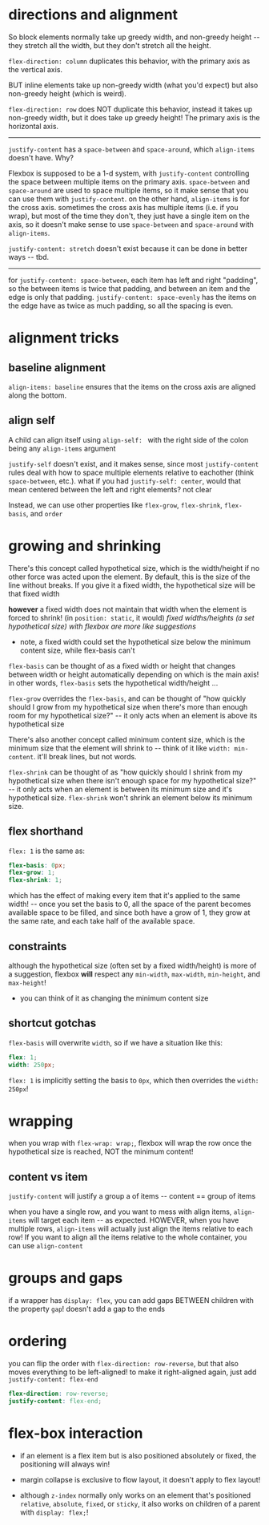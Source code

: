 # directions and alignment

So block elements normally take up greedy width, and non-greedy height -- they stretch all the width, but they don't stretch all the height.

`flex-direction: column` duplicates this behavior, with the primary axis as the vertical axis.

BUT inline elements take up non-greedy width (what you'd expect) but also non-greedy height (which is weird).

`flex-direction: row` does NOT duplicate this behavior, instead it takes up non-greedy width, but it does take up greedy height! The primary axis is the horizontal axis.

---

`justify-content` has a `space-between` and `space-around`, which `align-items` doesn't have. Why?

Flexbox is supposed to be a 1-d system, with `justify-content` controlling the space between multiple items on the primary axis. `space-between` and `space-around` are used to space multiple items, so it make sense that you can use them with `justify-content`. on the other hand, `align-items` is for the cross axis. sometimes the cross axis has multiple items (i.e. if you wrap), but most of the time they don't, they just have a single item on the axis, so it doesn't make sense to use `space-between` and `space-around` with `align-items`.

`justify-content: stretch` doesn't exist because it can be done in better ways -- tbd.

---

for `justify-content: space-between`, each item has left and right "padding", so the between items is twice that padding, and between an item and the edge is only that padding. `justify-content: space-evenly` has the items on the edge have as twice as much padding, so all the spacing is even.

# alignment tricks

## baseline alignment

`align-items: baseline` ensures that the items on the cross axis are aligned along the bottom.

## align self

A child can align itself using `align-self: ` with the right side of the colon being any `align-items` argument

`justify-self` doesn't exist, and it makes sense, since most `justify-content` rules deal with how to space multiple elements relative to eachother (think `space-between`, etc.). what if you had `justify-self: center`, would that mean centered between the left and right elements? not clear

Instead, we can use other properties like `flex-grow`, `flex-shrink`, `flex-basis`, and `order`

# growing and shrinking

There's this concept called hypothetical size, which is the width/height if no other force was acted upon the element. By default, this is the size of the line without breaks. If you give it a fixed width, the hypothetical size will be that fixed width

**however** a fixed width does not maintain that width when the element is forced to shrink! (in `position: static`, it would) _fixed widths/heights (a set hypothetical size) with flexbox are more like suggestions_

- note, a fixed width could set the hypothetical size below the minimum content size, while flex-basis can't

`flex-basis` can be thought of as a fixed width or height that changes between width or height automatically depending on which is the main axis! in other words, `flex-basis` sets the hypothetical width/height ...

`flex-grow` overrides the `flex-basis`, and can be thought of "how quickly should I grow from my hypothetical size when there's more than enough room for my hypothetical size?" -- it only acts when an element is above its hypothetical size

There's also another concept called minimum content size, which is the minimum size that the element will shrink to -- think of it like `width: min-content`. it'll break lines, but not words.

`flex-shrink` can be thought of as "how quickly should I shrink from my hypothetical size when there isn't enough space for my hypothetical size?" -- it only acts when an element is between its minimum size and it's hypothetical size. `flex-shrink` won't shrink an element below its minimum size.

## flex shorthand

`flex: 1` is the same as:

```scss
flex-basis: 0px;
flex-grow: 1;
flex-shrink: 1;
```

which has the effect of making every item that it's applied to the same width! -- once you set the basis to 0, all the space of the parent becomes available space to be filled, and since both have a grow of 1, they grow at the same rate, and each take half of the available space.

## constraints

although the hypothetical size (often set by a fixed width/height) is more of a suggestion, flexbox **will** respect any `min-width`, `max-width`, `min-height`, and `max-height`!

- you can think of it as changing the minimum content size

## shortcut gotchas

`flex-basis` will overwrite `width`, so if we have a situation like this:

```scss
flex: 1;
width: 250px;
```

`flex: 1` is implicitly setting the basis to `0px`, which then overrides the `width: 250px`!

# wrapping

when you wrap with `flex-wrap: wrap;`, flexbox will wrap the row once the hypothetical size is reached, NOT the minimum content!

## content vs item

`justify-content` will justify a group a of items -- content == group of items

when you have a single row, and you want to mess with align items, `align-items` will target each item -- as expected. HOWEVER, when you have multiple rows, `align-items` will actually just align the items relative to each row! If you want to align all the items relative to the whole container, you can use `align-content`

# groups and gaps

if a wrapper has `display: flex`, you can add gaps BETWEEN children with the property `gap`! doesn't add a gap to the ends

# ordering

you can flip the order with `flex-direction: row-reverse`, but that also moves everything to be left-aligned! to make it right-aligned again, just add `justify-content: flex-end`

```scss
flex-direction: row-reverse;
justify-content: flex-end;
```

# flex-box interaction

- if an element is a flex item but is also positioned absolutely or fixed, the positioning will always win!

- margin collapse is exclusive to flow layout, it doesn't apply to flex layout!

- although `z-index` normally only works on an element that's positioned `relative`, `absolute`, `fixed`, or `sticky`, it also works on children of a parent with `display: flex;`!
